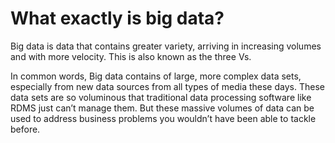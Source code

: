 # What exactly is big data?

Big data is data that contains greater variety, arriving in increasing volumes and with more velocity. This is also known as the three Vs.

In common words, Big data contains of large, more complex data sets, especially from new data sources from all types of media these days. These data sets are so voluminous that traditional data processing software like RDMS just can’t manage them. But these massive volumes of data can be used to address business problems you wouldn’t have been able to tackle before.
